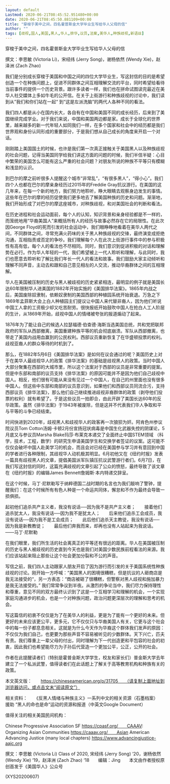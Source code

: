 ```yaml
---
layout: default
Lastmod: 2020-06-21T08:45:52.951480+00:00
date: 2020-06-21T08:45:50.881109+00:00
title: "穿梭于美中之间，四名霍普斯金大学毕业生写给华人父母的信"
author: ""
tags: [歧视,国人,美国,黑人,华人,排华,议员,法案,美华人,种族歧视,新语丝]
---
```


穿梭于美中之间，四名霍普斯金大学毕业生写给华人父母的信

撰文：李思敏 (Victoria Li)，宋经纬 (Jerry Song)，谢杨依然 (Wendy Xie)，赵泽洲 (Zach Zhao)

我们是分别成长穿梭于美国和中国之间的四位大学毕业生，写这封信的目的是希望创造一个在种族问题上，促进不同群体之间互相理解交流的平台，同时希望给看待当前事件的提供一个历史背景。跟许多读者一样，我们也在拼命试图读完最近在美华人社交媒体上多如牛毛的公开信。在关于上街游行和种族歧视的讨论中，我们读到从”我们和你们站在一起“ 到“这是左派洗脑”的两代人各种不同的看法。

我们四人都是从小在国内长大，各自有在中国和美国不同的成长经历，后来到了美国继续完成学业。对于我们来说，中国和美国两边都是家。成长于全球化的世界里，越来越多的新一代年轻人如同我们一样，在多个国家和社会中的经历都是我们世界观和身份认同形成的重要部分，于是我们想从自己成长的角度来开启一个对话。

刚刚踏上美国国土的时候，也许是我们第一次真正接触关于美国黑人以及种族歧视的社会问题，记得当美国同学给我们讲这方面的问题的时候，我们半信半疑：心目中繁荣的美国怎么可能有这么严重的社会问题？对朋友所说的种族不平等只有模糊和浅显的认识。

到巴尔的摩之前听很多人提醒这个城市“非常乱”，“有很多黑人”，“得小心”。我们四个人也都在巴尔的摩亲身经历过2015年的Freddie Gray抗议游行。在美国的这几年来，在每一个新的地方，我们努力地聆听，睁大眼睛去观察身边发生的事情。这些年在巴尔的摩的经历促使我们更多地去了解美国种族的历史和问题。渐渐地，我们开始形成了对巴尔的摩这座城市，对种族歧视，和对美国社会的判断和看法。

在历史进程和社会运动面前，每个人的认知，知识背景和亲身经验都是不一样的，而笼统地用“华裔美国人”来概括所有人的经历与故事必然存在它的局限性。在此次因George Floyd的死而引发的社会运动中，我们眼睁睁地看着在美华人两代之间，不同群体之间，寻常充满火药味的关于黑人种族歧视的交锋，最终演变成拒绝沟通，互相指责或否定的争吵。我们理解每个人在此次上街游行事件中的参与积极性有高有低，每个人的看法也不尽相同。同时，我们意识到促进积极的对话和理解势在必行。作为华人年轻的一代，我们希望被上一代人聆听和理解，与此同时，我们也愿意去聆听和了解比我们年长一代人的看法和故事。我们鼓励大家主动倾听和理解不同声音，主动去和跟和自己意见相左的人交流，推动华裔群体之间的互相理解。

华人在美国被压制的历史与黑人被歧视的历史紧紧相连，最明显的例子就是美国长达60年限制华人进美国的1882年开始实施的《美国排华法案》。1865年内战之后，美国废除奴隶制，依赖奴隶制的美国西部的种植园系统开始衰退。万急之下1869年孟菲斯大会上白人种植园主们提议让中国人来代替非裔人，因为他们听说中国工人拿的工资极少却又吃苦耐劳。很快报纸开始鼓吹中国人在抢白人工人阶层的生计，从1869年开始，歧视中国人的情绪被夸张的报道煽动了起来。

1876年为了能让自己的候选人拉瑟福德·伯查德·海斯当选美国总统，共和党把联邦政府的军队从西部撤离，美国重建种族平等的机会彻底崩溃。军队从西部撤离，也带走了美国内战用血赢到的公民权利。西部议员重新恢复了在华盛顿投票的权利。歧视亚裔人的群众等待的时机到了。

那么，在1882年5月6日《美国排华法案》是如何在议会通过的呢？美国历史上对于在美华人最歧视华人的政策《排华法案》的基础是歧视黑人的政策。当时中国人大部分聚集在西部的大城市里，所以这个法案对于西部的议员是非常重要的提案。但是中东部和南部的议员支持《排华法案》的原因可能并不是因为他们自己歧视中国人。相反，他们很有可能从来没有见过一个中国人，在自己的州里面也没有很多中国人。但这些中东部和南部的议员意识到，如果他们和西部议员同流合污，支持西部议员《排华法案》，那么他们自己继续推进歧视非裔群体的政策（剥夺他们投票的权利）就有希望了。于是这些议员一拍即合，由此开辟了美国长达60年的反华政策。虽然《排华法案》于1943年被废除，但是这并不代表我们华人争取和平与平等的斗争已经结束。

时间快进到2020年，歧视黑人和歧视华人的政客再一次狼狈为奸。阿肯色州参议院议员Tom Cotton汤姆·卡顿2月份宣扬冠状病毒是中国生化武器失控的阴谋论，5月底又与参议员Marsha Blake玛莎·布莱克本递交了全面终止中国STEM领域 （科学，技术，工程，数学）的研究生申请美国学生和交换学者签证的议案。这可能不仅仅会破坏中国人赴美学习的机会，而且会对已经在美国参与学习并有意回到中国的学者进行各种限制，其歧视华人动机极其明显。6月初他又在《纽约时报》发表一篇具有歧视黑人的文章，提倡美国派军队镇压抗议武警游行者们。6月7日，在我们写这封信的同时，这篇充满歧视的文章引起了公众的愤怒，最终导致了该文章在《纽约时报》的编辑James Bennett詹姆斯·本内特递交辞呈。

在这个时候，马丁·尼默勒写于纳粹德国二战时期的名言也为我们敲响了警钟，提醒我们：在这个时候所有有色人种是一个命运共同体，懈怠和不作为最终会导致一损俱损。

起初他们追杀共产主义者，我没有说话──因为我不是共产主义者；　　接着他们追杀犹太人，我没有说话──因为我不是犹太人；　　后来他们追杀工会成员，我没有说话──因为我不是工会成员；　　此后他们追杀天主教徒，我没有说话── 因为我是新教教徒；　　最后他们奔我而来，却再也没有人站起来为我说话。　　——马丁·尼默勒

在我们眼里，我们所生活的社会离真正的平等还有很远的距离。华人在美国被压制的历史与黑人被歧视的历史直到今天也是我们对美国少数民族前程看法的来源。我们应该站起来阻止那些让这个社会更加分裂和不公的声音。

写信之前，我们四人主动跟家人朋友开启了因为游行而引发的关于美国系统性种族歧视的讨论。刚开始一方呼喊：“美国黑人的困境很糟糕，但是抗议的人砸商店是我无法接受的“，另一方表态：“商店被砸了很糟糕，但警察对黑人歧视和施加暴力是我无法接受的。” 我们常常争议到半夜。从激烈的争论当中，我们尽力保持理性和尊重，意见不同的双方最终认识到了这是一个互相学习和理解的机会，一个实现家庭沟通进步的机会，也是一个对种族问题，政治问题更深层次的理解和思考的机会。

写这篇信的初衷不仅仅是为了在美华人的利益，更是为了能有一个更好的未来。但更好的未来应该更公平，更多元，它不仅仅只与华裔美国人有关，它更与这个社会中的每一份子都息息相关。这就是为什么今天作为华裔这个群体我们发声的原因：不仅仅为我们自己，也更要为那些声音不容易被听见的少数群体。天下兴亡，匹夫有责。我们尊重上一辈父母的付出，同时理解为下一代创造更和平包容的社会的初衷，因此我们也希望能尽力为子孙后代营造一个更加公平，公正，公开的社会。

作者在此提醒读者们（特别是霍普金斯大学学生，校友和家长们）普金斯大学去年建立了一个私派武警，值得读者们在此话题上了解关于高等教育机构和种族有关的政策。

本文英文版：　　https://chineseamerican.org/p/31705　　（请复制上面地址到浏览器访问，或点击文末“阅读原文”）

相关资料：　　《反黑人情绪与种族主义》一系列中文的相关资源（石墨档案）　　援助 “黑人的命也是命“运动的资源和报道（中英文Google Document）

值得关注的相关美国民间机构：

Chinese Progressive Association SF https://cpasf.org/　　CAAAV: Organizing Asian Communities https://caaav.org/　　Asian American Advancing Justice (many local chapters) https://www.advancingjustice-aajc.org

撰文：李思敏 (Victoria Li) Class of 2020, 宋经纬 (Jerry Song) ‘20，谢杨依然 (Wendy Xie) ‘19，赵泽洲 (Zach Zhao) ‘18　　编辑：Jing　　本文由作者授权原创首发于《美国华人》公众号

(XYS20200607)

